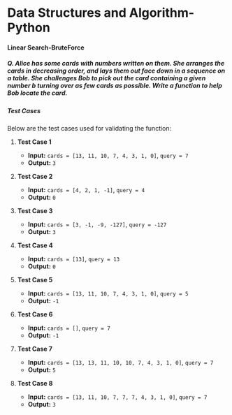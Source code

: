 # Data Structures and Algorithm-Python

#### Linear Search-BruteForce
##### Q. Alice has some cards with numbers written on them. She arranges the cards in decreasing order, and lays them out face down in a sequence on a table. She challenges Bob to pick out the card containing a given number b turning over as few cards as possible. Write a function to help Bob locate the card.

##### Test Cases

Below are the test cases used for validating the function:

1. **Test Case 1**  
   - **Input:** `cards = [13, 11, 10, 7, 4, 3, 1, 0]`, `query = 7`
   - **Output:** `3`

2. **Test Case 2**  
   - **Input:** `cards = [4, 2, 1, -1]`, `query = 4`
   - **Output:** `0`

3. **Test Case 3**  
   - **Input:** `cards = [3, -1, -9, -127]`, `query = -127`
   - **Output:** `3`

4. **Test Case 4**  
   - **Input:** `cards = [13]`, `query = 13`
   - **Output:** `0`

5. **Test Case 5**  
   - **Input:** `cards = [13, 11, 10, 7, 4, 3, 1, 0]`, `query = 5`
   - **Output:** `-1`

6. **Test Case 6**  
   - **Input:** `cards = []`, `query = 7`
   - **Output:** `-1`

7. **Test Case 7**  
   - **Input:** `cards = [13, 13, 11, 10, 10, 7, 4, 3, 1, 0]`, `query = 7`
   - **Output:** `5`

8. **Test Case 8**  
   - **Input:** `cards = [13, 11, 10, 7, 7, 7, 4, 3, 1, 0]`, `query = 7`
   - **Output:** `3`

